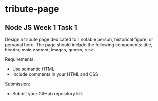 # tribute-page  
## Node JS Week 1 Task 1  
Design a tribute page dedicated to a notable person, historical figure, or personal hero.
The page should include the following components: title, header, main content, images, quotes, e.t.c.

Requirements:
* Use semantic HTML
* Include comments in your HTML and CSS

Submission:
* Submit your GitHub repository link
